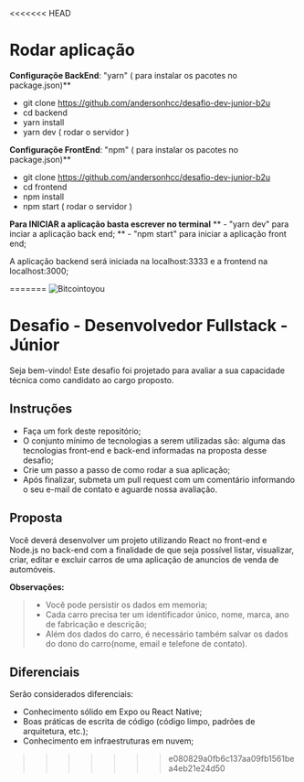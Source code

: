 <<<<<<< HEAD
# Rodar aplicação # 


**Configuraçõe BackEnd**:
 "yarn" ( para instalar os pacotes no package.json)**

- git clone https://github.com/andersonhcc/desafio-dev-junior-b2u
- cd backend
- yarn install 
- yarn dev ( rodar o servidor )


**Configuraçõe FrontEnd**:
 "npm" ( para instalar os pacotes no package.json)**

- git clone https://github.com/andersonhcc/desafio-dev-junior-b2u
- cd frontend
- npm install 
- npm start ( rodar o servidor )



**Para INICIAR a aplicação basta escrever no terminal**
** - "yarn dev" para inciar a aplicação back end;
** - "npm start" para iniciar a aplicação front end;
 
 A aplicação backend será iniciada na localhost:3333 e a frontend na localhost:3000;
 
=======
![Bitcointoyou](https://bitcointoyou.com/_next/static/media/logoAzul.c6609791.png)

# Desafio - Desenvolvedor Fullstack - Júnior
Seja bem-vindo! Este desafio foi projetado para avaliar a sua capacidade técnica como candidato ao cargo proposto.

## Instruções
- Faça um fork deste repositório;
- O conjunto mínimo de tecnologias a serem utilizadas são: alguma das tecnologias front-end e back-end informadas na proposta desse desafio;
- Crie um passo a passo de como rodar a sua aplicação;
- Após finalizar, submeta um pull request com um comentário informando o seu e-mail de contato e aguarde nossa avaliação.

## Proposta
Você deverá desenvolver um projeto utilizando React no front-end e Node.js no back-end com a finalidade de que seja possível listar, visualizar, criar, editar e excluir carros de uma aplicação de anuncios de venda de automóveis.

**Observações:**
> - Você pode persistir os dados em memoria;
> - Cada carro precisa ter um identificador único, nome, marca, ano de fabricação e descrição;
> - Além dos dados do carro, é necessário também salvar os dados do dono do carro(nome, email e telefone de contato).
## Diferenciais
Serão considerados diferenciais:

- Conhecimento sólido em Expo ou React Native;
- Boas práticas de escrita de código (código limpo, padrões de arquitetura, etc.);
- Conhecimento em infraestruturas em nuvem;
>>>>>>> e080829a0fb6c137aa09fb1561bea4eb21e24d50
